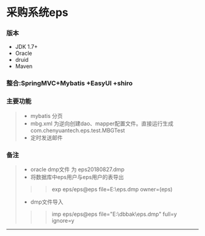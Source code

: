 # 采购系统eps


### 版本
 - JDK 1.7+
 - Oracle
 - druid
 - Maven 


### 整合:SpringMVC+Mybatis +EasyUI +shiro


### 主要功能
> + mybatis 分页
> + mbg.xml 为逆向创建dao、mapper配置文件。直接运行生成    com.chenyuantech.eps.test.MBGTest 
> + 定时发送邮件
 


 
### 备注
> - oracle dmp文件 为 eps20180827.dmp
> - 将数据库中eps用户与eps用户的表导出
>>>   exp eps/eps@eps file=E:\eps.dmp owner=(eps)
> - dmp文件导入
>>>  imp eps/eps@eps file="E:\dbbak\eps.dmp" full=y ignore=y
______
